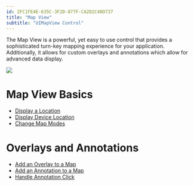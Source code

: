 ```yaml
---
id: 2FC1FE4E-635C-3F2D-877F-CA2D2C40D737
title: "Map View"
subtitle: "UIMapView Control"
---
```


The Map View is a powerful, yet easy to use control that provides a
sophisticated turn-key mapping experience for your application. Additionally, it
allows for custom overlays and annotations which allow for advanced data
display.

 [ ![](Images/MapView1.png)](Images/MapView1.png)

 <a name="Map_View_Basics" class="injected"></a>


# Map View Basics

-   [Display a Location](/recipes/ios/content_controls/map_view/display_a_location) 
-   [Display Device Location](/recipes/ios/content_controls/map_view/display_device_location) 
-   [Change Map Modes](/recipes/ios/content_controls/map_view/change_map_modes) 


 <a name="Overlays_and_Annotations" class="injected"></a>


# Overlays and Annotations

-   [Add an Overlay to a Map](/recipes/ios/content_controls/map_view/add_an_overlay_to_a_map) 
-   [Add an Annotation to a Map](/recipes/ios/content_controls/map_view/add_an_annotation_to_a_map) 
-   [Handle Annotation Click](/recipes/ios/content_controls/map_view/handle_annotation_click)
